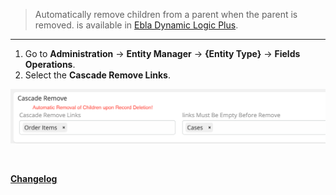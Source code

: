 
> Automatically remove children from a parent when the parent is removed.
> is available in [Ebla Dynamic Logic Plus](https://www.eblasoft.com.tr/espocrm-extension-page/dynamic-logic-plus).

---

1. Go to **Administration** -> **Entity Manager** -> **{Entity Type}** -> **Fields Operations**.
2. Select the **Cascade Remove Links**.

![removal-of-children](../../_static/images/extensions/dynamic-logic-plus/removal-of-children.png)

<br>


**<font color=gray> [Changelog](changelog.md) </font>**